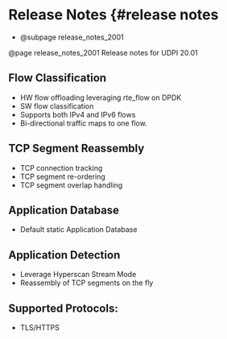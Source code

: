 # Release Notes    {#release notes

* @subpage release_notes_2001

@page release_notes_2001 Release notes for UDPI 20.01

## Flow Classification
- HW flow offloading leveraging rte_flow on DPDK
- SW flow classification
- Supports both IPv4 and IPv6 flows
- Bi-directional traffic maps to one flow.

## TCP Segment Reassembly
- TCP connection tracking
- TCP segment re-ordering
- TCP segment overlap handling

## Application Database
- Default static Application Database

## Application Detection
- Leverage Hyperscan Stream Mode
- Reassembly of TCP segments on the fly

## Supported Protocols:
- TLS/HTTPS

